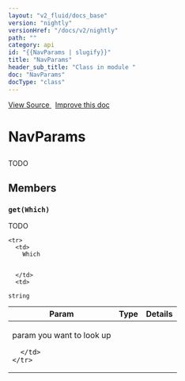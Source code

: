 ```yaml
---
layout: "v2_fluid/docs_base"
version: "nightly"
versionHref: "/docs/v2/nightly"
path: ""
category: api
id: "{{NavParams | slugify}}"
title: "NavParams"
header_sub_title: "Class in module "
doc: "NavParams"
docType: "class"
---
```




<div class="improve-docs">
  <a href='http://github.com/driftyco/ionic2/tree/master/ionic/components/nav/nav-controller.ts#L1453'>
    View Source
  </a>
  &nbsp;
  <a href='http://github.com/driftyco/ionic2/edit/master/ionic/components/nav/nav-controller.ts#L1453'>
    Improve this doc
  </a>

  <!-- TODO(drewrygh, perrygovier): render this block in the correct location, markup identical to component docs -->

</div>




<h1 class="api-title">

  NavParams



</h1>





<p>TODO</p>




<h2>Members</h2>

<div id="get"></div>
<h3>
  <code>get(Which)</code>

</h3>

TODO



<table class="table" style="margin:0;">
  <thead>
    <tr>
      <th>Param</th>
      <th>Type</th>
      <th>Details</th>
    </tr>
  </thead>
  <tbody>
    
    <tr>
      <td>
        Which
        
        
      </td>
      <td>
        
  <code>string</code>
      </td>
      <td>
        <p>param you want to look up</p>

        
      </td>
    </tr>
    
  </tbody>
</table>











